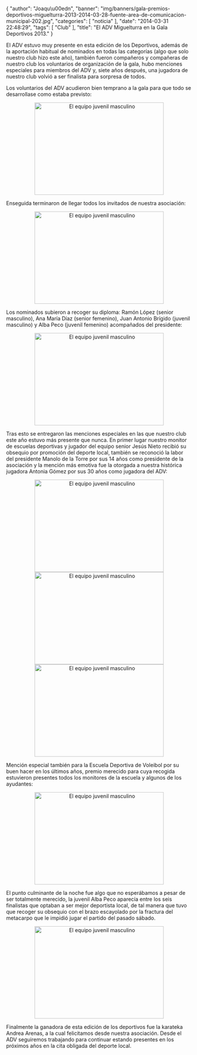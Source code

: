 {
  "author": "Joaqu\u00edn", 
  "banner": "img/banners/gala-premios-deportivos-miguelturra-2013-2014-03-28-fuente-area-de-comunicacion-municipal-202.jpg", 
  "categories": [
    "noticia"
  ], 
  "date": "2014-03-31 22:48:29", 
  "tags": [
    "Club"
  ], 
  "title": "El ADV Miguelturra en la Gala Deportivos 2013."
}

El ADV estuvo muy presente en esta edición de los Deportivos, además de la aportación habitual de nominados en todas las categorías (algo que solo nuestro club hizo este año), también fueron compañeros y compañeras de nuestro club los voluntarios de organización de la gala, hubo menciones especiales para miembros del ADV y, siete años después, una jugadora de nuestro club volvió a ser finalista para sorpresa de todos.

Los voluntarios del ADV acudieron bien temprano a la gala para que todo se desarrollase como estaba previsto:


<center>
<a target="_new" href="http://www.advmiguelturra.org/drupal/sites/default/files/Captura%20de%20pantalla%20-%20310314%20-%2023%3A30%3A45.png"> 
<img alt="El equipo juvenil masculino"  align="center" src="http://www.advmiguelturra.org/drupal/sites/default/files/Captura%20de%20pantalla%20-%20310314%20-%2023%3A30%3A45.png" height="250" width="350"/> </a>
</center>

Enseguida terminaron de llegar todos los invitados de nuestra asociación:

<center>
<a target="_new" href="http://www.advmiguelturra.org/drupal/sites/default/files/Captura%20de%20pantalla%20-%20310314%20-%2023%3A32%3A23.png"> 
<img alt="El equipo juvenil masculino"  align="center" src="http://www.advmiguelturra.org/drupal/sites/default/files/Captura%20de%20pantalla%20-%20310314%20-%2023%3A32%3A23.png" height="250" width="350"/> </a>
</center>

Los nominados subieron a recoger su diploma: Ramón López (senior masculino), Ana María Díaz (senior femenino), Juan Antonio Brígido (juvenil masculino) y Alba Peco (juvenil femenino) acompañados del presidente:

<center>
<a target="_new" href="http://www.advmiguelturra.org/drupal/sites/default/files/gala-premios-deportivos-miguelturra-2013-2014-03-28-fuente-area-de-comunicacion-municipal-104.jpg"> 
<img alt="El equipo juvenil masculino"  align="center" src="http://www.advmiguelturra.org/drupal/sites/default/files/gala-premios-deportivos-miguelturra-2013-2014-03-28-fuente-area-de-comunicacion-municipal-104.jpg" height="250" width="350"/> </a>
</center>

Tras esto se entregaron las menciones especiales en las que nuestro club este año estuvo más presente que nunca. En primer lugar nuestro monitor de escuelas deportivas y jugador del equipo senior Jesús Nieto recibió su obsequio por promoción del deporte local, también se reconoció la labor del presidente Manolo de la Torre por sus 14 años como presidente de la asociación y la mención más emotiva fue la otorgada a nuestra histórica jugadora Antonia Gómez por sus 30 años como jugadora del ADV:

<center>
<a target="_new" href="http://www.advmiguelturra.org/drupal/sites/default/files/gala-premios-deportivos-miguelturra-2013-2014-03-28-fuente-area-de-comunicacion-municipal-128.jpg"> 
<img alt="El equipo juvenil masculino"  align="center" src="http://www.advmiguelturra.org/drupal/sites/default/files/gala-premios-deportivos-miguelturra-2013-2014-03-28-fuente-area-de-comunicacion-municipal-128.jpg" height="250" width="350"/> </a>
</center>

<center>
<a target="_new" href="http://www.advmiguelturra.org/drupal/sites/default/files/gala-premios-deportivos-miguelturra-2013-2014-03-28-fuente-area-de-comunicacion-municipal-134.jpg"> 
<img alt="El equipo juvenil masculino"  align="center" src="http://www.advmiguelturra.org/drupal/sites/default/files/gala-premios-deportivos-miguelturra-2013-2014-03-28-fuente-area-de-comunicacion-municipal-134.jpg" height="250" width="350"/> </a>
</center>

<center>
<a target="_new" href="http://www.advmiguelturra.org/drupal/sites/default/files/gala-premios-deportivos-miguelturra-2013-2014-03-28-fuente-area-de-comunicacion-municipal-144.jpg"> 
<img alt="El equipo juvenil masculino"  align="center" src="http://www.advmiguelturra.org/drupal/sites/default/files/gala-premios-deportivos-miguelturra-2013-2014-03-28-fuente-area-de-comunicacion-municipal-144.jpg" height="250" width="350"/> </a>
</center>

Mención especial también para la Escuela Deportiva de Voleibol por su buen hacer en los últimos años, premio merecido para cuya recogida estuvieron presentes todos los monitores de la escuela y algunos de los ayudantes:

<center>
<a target="_new" href="http://www.advmiguelturra.org/drupal/sites/default/files/gala-premios-deportivos-miguelturra-2013-2014-03-28-fuente-area-de-comunicacion-municipal-170.jpg"> 
<img alt="El equipo juvenil masculino"  align="center" src="http://www.advmiguelturra.org/drupal/sites/default/files/gala-premios-deportivos-miguelturra-2013-2014-03-28-fuente-area-de-comunicacion-municipal-170.jpg" height="250" width="350"/> </a>
</center>

El punto culminante de la noche fue algo que no esperábamos a pesar de ser totalmente merecido, la juvenil Alba Peco aparecía entre los seis finalistas que optaban a ser mejor deportista local, de tal manera que tuvo que recoger su obsequio con el brazo escayolado por la fractura del metacarpo que le impidió jugar el partido del pasado sábado.

<center>
<a target="_new" href="http://www.advmiguelturra.org/drupal/sites/default/files/gala-premios-deportivos-miguelturra-2013-2014-03-28-fuente-area-de-comunicacion-municipal-202.jpg"> 
<img alt="El equipo juvenil masculino"  align="center" src="http://www.advmiguelturra.org/drupal/sites/default/files/gala-premios-deportivos-miguelturra-2013-2014-03-28-fuente-area-de-comunicacion-municipal-202.jpg" height="250" width="350"/> </a>
</center>


Finalmente la ganadora de esta edición de los deportivos fue la karateka Andrea Arenas, a la cual felicitamos desde nuestra asociación. Desde el ADV seguiremos trabajando para continuar estando presentes en los próximos años en la cita obligada del deporte local.


